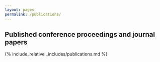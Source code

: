 ```yaml
---
layout: pages
permalink: /publications/
---
```


## Published conference proceedings and journal papers

{% include_relative _includes/publications.md %} 
